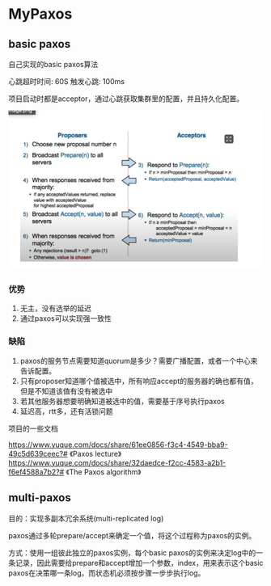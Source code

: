 # MyPaxos

## basic paxos
自己实现的basic paxos算法

心跳超时时间: 60S
触发心跳: 100ms

项目启动时都是acceptor，通过心跳获取集群里的配置，并且持久化配置。

![img.png](img.png)
### 优势

1. 无主，没有选举的延迟
2. 通过paxos可以实现强一致性

### 缺陷

1. paxos的服务节点需要知道quorum是多少？需要广播配置，或者一个中心来告诉配置。
2. 只有proposer知道哪个值被选中，所有响应accept的服务器的确也都有值，但是不知道该值有没有被选中
3. 若其他服务器想要明确知道被选中的值，需要基于序号执行paxos
4. 延迟高，rtt多，还有活锁问题

项目的一些文档

https://www.yuque.com/docs/share/61ee0856-f3c4-4549-bba9-49c5d639ceec?# 《Paxos lecture》
https://www.yuque.com/docs/share/32daedce-f2cc-4583-a2b1-f6ef4588a7b2?# 《The Paxos algorithm》

## multi-paxos

目的：实现多副本冗余系统(multi-replicated log)

paxos通过多轮prepare/accept来确定一个值，将这个过程称为paxos的实例。

方式：使用一组彼此独立的paxos实例，每个basic paxos的实例来决定log中的一条记录，因此需要给prepare和accept增加一个参数，index，用来表示这个basic paxos在决策哪一条log。而状态机必须按步骤一步步执行log。


